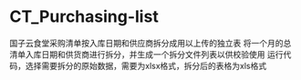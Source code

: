 # CT_Purchasing-list
国子云食堂采购清单按入库日期和供应商拆分成用以上传的独立表
将一个月的总清单入库日期和供货商进行拆分，并生成一个拆分文件列表以供校验使用
运行代码，选择需要拆分的原始数据，需要为xlsx格式，拆分后的表格为xls格式
